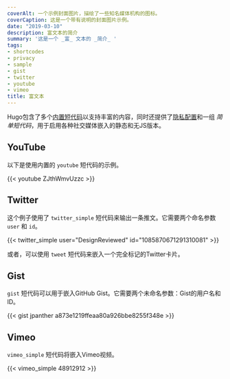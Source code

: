 ```yaml
---
coverAlt: 一个示例封面图片，描绘了一些知名媒体机构的图标。
coverCaption: 这是一个带有说明的封面图片示例。
date: "2019-03-10"
description: 富文本的简介
summary: '这是一个 _富_ 文本的 _简介_ '
tags:
- shortcodes
- privacy
- sample
- gist
- twitter
- youtube
- vimeo
title: 富文本
---
```


Hugo包含了多个[内置短代码](https://gohugo.io/content-management/shortcodes/#use-hugos-built-in-shortcodes)以支持丰富的内容，同时还提供了[隐私配置](https://gohugo.io/about/hugo-and-gdpr/)和一组 _简单短代码_，用于启用各种社交媒体嵌入的静态和无JS版本。

## YouTube

以下是使用内置的 `youtube` 短代码的示例。

{{< youtube ZJthWmvUzzc >}}

## Twitter

这个例子使用了 `twitter_simple` 短代码来输出一条推文。它需要两个命名参数 `user` 和 `id`。

{{< twitter_simple user="DesignReviewed" id="1085870671291310081" >}}

或者，可以使用 `tweet` 短代码来嵌入一个完全标记的Twitter卡片。

## Gist

`gist` 短代码可以用于嵌入GitHub Gist。它需要两个未命名参数：Gist的用户名和ID。

{{< gist jpanther a873e1219ffeaa80a926bbe8255f348e >}}

## Vimeo

`vimeo_simple` 短代码将嵌入Vimeo视频。

{{< vimeo_simple 48912912 >}}
